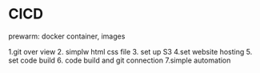 # CICD
prewarm:
docker container, images


1.git over view 
2. simplw html css file
3. set up S3
4.set website hosting
5. set code build
6. code build and git connection
7.simple automation
